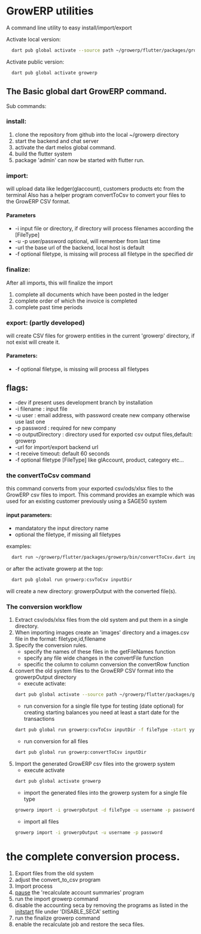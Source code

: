 
# GrowERP utilities

A command line utility to easy install/import/export

Activate local version:
```bash
  dart pub global activate --source path ~/growerp/flutter/packages/growerp
```
Activate public version:
```bash
  dart pub global activate growerp
```
## The Basic global dart GrowERP command.
Sub commands:
### install:
  1. clone the repository from github into the local ~/growerp directory
  2. start the backend and chat server
  3. activate the dart melos global command.
  4. build the flutter system
  5. package 'admin' can now be started with flutter run.
  
### import:
  will upload data like ledger(glaccount), customers products etc from the terminal
  Also has a helper program convertToCsv to convert your files to the
    GrowERP CSV format.
  #### Parameters
  * -i input file or directory, if directory will process filenames according the [FileType]
  * -u -p user/password optional, will remember from last time
  * -url the base url of the backend, local host is default
  * -f optional filetype, is missing will process all filetype in the specified dir

### finalize:
  After all imports, this will finalize the import
  1. complete all documents which have been posted in the ledger
  2. complete order of which the invoice is completed
  3. complete past time periods

### export: (partly developed)
  will create CSV files for growerp entities in the current 'growerp'
  directory, if not exist will create it.
  #### Parameters:
  * -f optional filetype, is missing will process all filetypes

## flags:
  * -dev if present uses development branch by installation
  * -i filename : input file
  * -u user : email address, with password create new company otherwise use last one
  * -p password : required for new company
  * -o outputDirectory : directory used for exported csv output files,default: growerp
  * -url for import/export backend url
  * -t receive timeout: default 60 seconds
  * -f optional filetype [FileType] like glAccount, product, category etc...

### the convertToCsv command
this command converts from your exported csv/ods/xlsx files to the GrowERP csv files to import. This command provides an example which was used for an existing customer previously using a SAGE50 system

#### input parameters:
* mandatatory the input directory name
* optional the filetype, if missing all filetypes

examples:
```bash
  dart run ~/growerp/flutter/packages/growerp/bin/convertToCsv.dart inputDir transaction
```
or after the activate growerp at the top:
```bash
  dart pub global run growerp:csvToCsv inputDir
```
will create a new directory: growerpOutput with the converted file(s).

### The conversion workflow
1. Extract csv/ods/xlsx files from the old system and put them in a single directory.
2. When importing images create an 'images' directory and a images.csv file in the format: filetype,id,filename
3. Specify the conversion rules.
    * specify the names of these files in the getFileNames function
    * specify any file wide changes in the convertFile function
    * specific the column to column conversion the convertRow function
4. convert the old system files to the GrowERP CSV format into the growerpOutput directory
    * execute activate: 
    ```bash
    dart pub global activate --source path ~/growerp/flutter/packages/growerp
    ```
    * run conversion for a single file type for testing (date optional)
    for creating starting balances you need at least a start date for the transactions 
    ```bash
    dart pub global run growerp:csvToCsv inputDir -f fileType -start yyyy/mm/dd -end yyy/mm/dd
    ```
    * run conversion for all files
    ```bash
    dart pub global run growerp:convertToCsv inputDir
    ```
5. Import the generated GrowERP csv files into the growerp system
   * execute activate 
   ```bash
   dart pub global activate growerp
   ```
   * import the generated files into the growerp system for a single file type 
   ```bash
   growerp import -i growerpOutput -d fileType -u username -p password
   ```
    * import all files
    ```bash
    growerp import -i growerpOutput -u username -p password
    ```

# the complete conversion process.

1. Export files from the old system
2. adjust the convert_to_csv program
3. Import process
  1. [pause](http://localhost:8080/vapps/system/ServiceJob/Jobs/ServiceJobDetail?jobName=recalculate_GlAccountOrgSummaries) the 'recalculate account summaries' program
  2. run the import growerp command
  3. disable the accounting seca by removing the programs as listed in the [initstart](moqui/runtime/component/growerp/deploy/initstart.sh) file under 'DISABLE_SECA' setting
  4. run the finalize growerp command
4. enable the recalculate job and restore the seca files.


